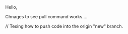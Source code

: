 Hello,

Chnages to see pull command works....

// Tesing how to push code into the origin "new" branch.
